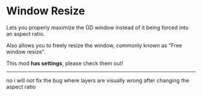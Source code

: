 # Window Resize

Lets you properly maximize the GD window instead of it being forced into an aspect ratio.

Also allows you to freely resize the window, commonly known as "Free window resize".

This mod **has settings**, please check them out!

---

no i will not fix the bug where layers are visually wrong after changing the aspect ratio